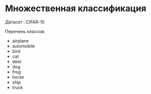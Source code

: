 # Множественная классификация 
Датасет : CIFAR-10
  
Перечень классов: 
- airplane
- automobile
- bird
- cat
- deer
- dog
- frog
- horse
- ship
- truck
